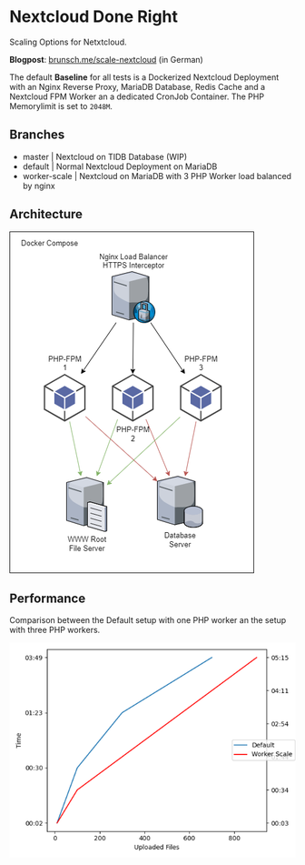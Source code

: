 # Nextcloud Done Right
Scaling Options for Netxtcloud.

__Blogpost__: [brunsch.me/scale-nextcloud](https://www.brunsch.me/scale-nextcloud) (in German)

The default **Baseline** for all tests is a Dockerized Nextcloud Deployment with an Nginx Reverse Proxy, MariaDB Database, Redis Cache and a Nextcloud FPM Worker an a dedicated CronJob Container. The PHP Memorylimit is set to `2048M`.

## Branches
+ master | Nextcloud on TIDB Database (WIP)
+ default | Normal Nextcloud Deployment on MariaDB
+ worker-scale | Nextcloud on MariaDB with 3 PHP Worker load balanced by nginx

## Architecture
![](arch.png)

## Performance
Comparison between the Default setup with one PHP worker an the setup with three PHP workers.

![](default.png)
